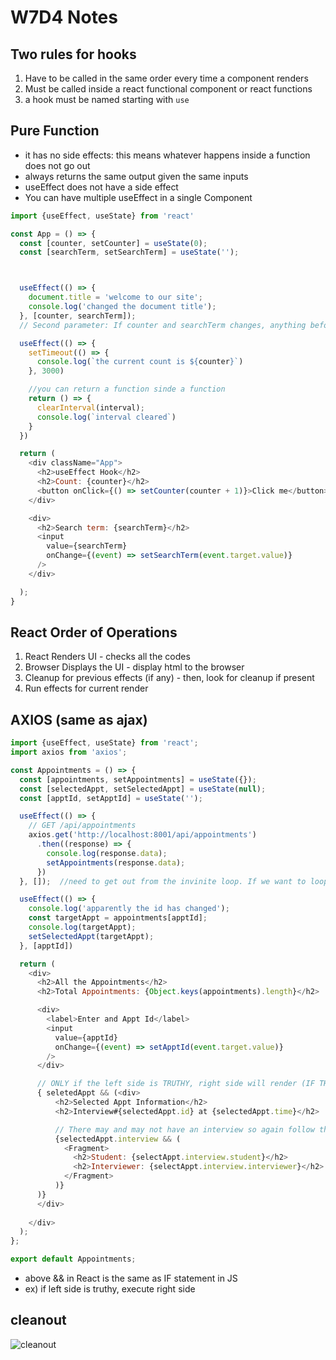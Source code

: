 # W7D4 Notes

## Two rules for hooks
1. Have to be called in the same order every time a component renders
2. Must be called inside a react functional component or react functions
3. a hook must be named starting with `use`

## Pure Function
- it has no side effects: this means whatever happens inside a function does not go out
- always returns the same output given the same inputs
- useEffect does not have a side effect
- You can have multiple useEffect in a single Component

```js
import {useEffect, useState} from 'react'

const App = () => {
  const [counter, setCounter] = useState(0);
  const [searchTerm, setSearchTerm] = useState('');



  useEffect(() => {
    document.title = 'welcome to our site';
    console.log('changed the document title');
  }, [counter, searchTerm]);
  // Second parameter: If counter and searchTerm changes, anything before gets called

  useEffect(() => {
    setTimeout(() => {
      console.log(`the current count is ${counter}`)
    }, 3000)

    //you can return a function sinde a function 
    return () => {
      clearInterval(interval);
      console.log(`interval cleared`)
    }
  })

  return (
    <div className="App">
      <h2>useEffect Hook</h2>
      <h2>Count: {counter}</h2>
      <button onClick={() => setCounter(counter + 1)}>Click me</button>
    </div>

    <div>
      <h2>Search term: {searchTerm}</h2>
      <input
        value={searchTerm}
        onChange={(event) => setSearchTerm(event.target.value)}
      />
    </div>

  );
}
```

## React Order of Operations
1. React Renders UI                      - checks all the codes
2. Browser Displays the UI               - display html to the browser
3. Cleanup for previous effects (if any) - then, look for cleanup if present
4. Run effects for current render 

## AXIOS (same as ajax)

```js
import {useEffect, useState} from 'react';
import axios from 'axios';

const Appointments = () => {
  const [appointments, setAppointments] = useState({});
  const [selectedAppt, setSelectedAppt] = useState(null);
  const [apptId, setApptId] = useState('');

  useEffect(() => {
    // GET /api/appointments
    axios.get('http://localhost:8001/api/appointments')
      .then((response) => {
        console.log(response.data);
        setAppointments(response.data);
      })
  }, []);  //need to get out from the invinite loop. If we want to loop only once, then add an empty array since it doesn't depend on anything

  useEffect(() => {
    console.log('apparently the id has changed');
    const targetAppt = appointments[apptId];
    console.log(targetAppt);
    setSelectedAppt(targetAppt);
  }, [apptId])

  return (
    <div>
      <h2>All the Appointments</h2>
      <h2>Total Appointments: {Object.keys(appointments).length}</h2>

      <div>
        <label>Enter and Appt Id</label>
        <input
          value={apptId}
          onChange={(event) => setApptId(event.target.value)}
        />
      </div>

      // ONLY if the left side is TRUTHY, right side will render (IF THERE"S APPOINTMENT, SHOW INFO)
      { seletedAppt && (<div>
          <h2>Selected Appt Information</h2>
          <h2>Interview#{selectedAppt.id} at {selectedAppt.time}</h2>

          // There may and may not have an interview so again follow the && statement
          {selectedAppt.interview && (
            <Fragment>
              <h2>Student: {selectAppt.interview.student}</h2>
              <h2>Interviewer: {selectAppt.interview.interviewer}</h2>
            </Fragment>
          )}
      )}
      </div>
      
    </div>
  );
};

export default Appointments;
```
- above && in React is the same as IF statement in JS
- ex) if left side is truthy, execute right side


## cleanout 
![cleanout]()